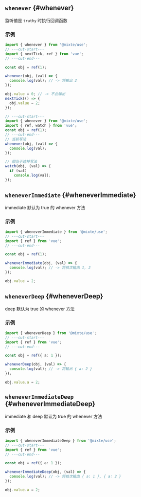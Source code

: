 ## `whenever` {#whenever}

监听值是 `truthy` 时执行回调函数

### 示例

```ts twoslash
import { whenever } from '@mixte/use';
// ---cut-start---
import { nextTick, ref } from 'vue';
// ---cut-end---

const obj = ref(1);

whenever(obj, (val) => {
  console.log(val); // -> 将输出 2
});

obj.value = 0; // -> 不会输出
nextTick(() => {
  obj.value = 2;
});
```

```ts twoslash
// ---cut-start---
import { whenever } from '@mixte/use';
import { ref, watch } from 'vue';
const obj = ref(1);
// ---cut-end---
// 当前写法
whenever(obj, (val) => {
  console.log(val);
});

// 相当于这种写法
watch(obj, (val) => {
  if (val)
    console.log(val);
});
```

## `wheneverImmediate` {#wheneverImmediate}

immediate 默认为 true 的 whenever 方法

### 示例

```ts twoslash
import { wheneverImmediate } from '@mixte/use';
// ---cut-start---
import { ref } from 'vue';
// ---cut-end---

const obj = ref(1);

wheneverImmediate(obj, (val) => {
  console.log(val); // -> 将依次输出 1, 2
});

obj.value = 2;
```

## `wheneverDeep` {#wheneverDeep}

deep 默认为 true 的 whenever 方法

### 示例

```ts twoslash
import { wheneverDeep } from '@mixte/use';
// ---cut-start---
import { ref } from 'vue';
// ---cut-end---

const obj = ref({ a: 1 });

wheneverDeep(obj, (val) => {
  console.log(val); // -> 将输出 { a: 2 }
});

obj.value.a = 2;
```

## `wheneverImmediateDeep` {#wheneverImmediateDeep}

immediate 和 deep 默认为 true 的 whenever 方法

### 示例

```ts twoslash
import { wheneverImmediateDeep } from '@mixte/use';
// ---cut-start---
import { ref } from 'vue';
// ---cut-end---

const obj = ref({ a: 1 });

wheneverImmediateDeep(obj, (val) => {
  console.log(val); // -> 将依次输出 { a: 1 }, { a: 2 }
});

obj.value.a = 2;
```
